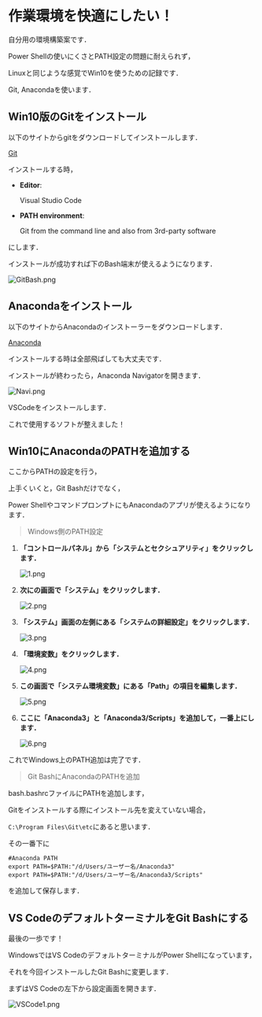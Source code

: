 # 作業環境を快適にしたい！
自分用の環境構築案です．

Power Shellの使いにくさとPATH設定の問題に耐えられず，

Linuxと同じような感覚でWin10を使うための記録です．

Git, Anacondaを使います．



## Win10版のGitをインストール

以下のサイトからgitをダウンロードしてインストールします．

[Git](https://git-scm.com/)

インストールする時，

- **Editor**: 

  Visual Studio Code

- **PATH environment**: 

  Git from the command line and also from 3rd-party software

にします．

インストールが成功すれば下のBash端末が使えるようになります．

![GitBash.png](https://github.com/Yusameki/win10-gitbash/blob/master/Pic/GitBash.png?raw=true)



## Anacondaをインストール

以下のサイトからAnacondaのインストーラーをダウンロードします．

[Anaconda](https://www.anaconda.com/products/individual)

インストールする時は全部飛ばしても大丈夫です．



インストールが終わったら，Anaconda Navigatorを開きます．

![Navi.png](https://github.com/Yusameki/win10-gitbash/blob/master/Pic/Navi.png?raw=true)

VSCodeをインストールします．

これで使用するソフトが整えました！



## Win10にAnacondaのPATHを追加する

ここからPATHの設定を行う，

上手くいくと，Git Bashだけでなく，

Power ShellやコマンドプロンプトにもAnacondaのアプリが使えるようになります．



> Windows側のPATH設定

1. **「コントロールパネル」から「システムとセクシュアリティ」をクリックします．**

   ![1.png](https://github.com/Yusameki/win10-gitbash/blob/master/Pic/1.png?raw=true)

2. **次にの画面で「システム」をクリックします．**

   ![2.png](https://github.com/Yusameki/win10-gitbash/blob/master/Pic/2.png?raw=true)

3. **「システム」画面の左側にある「システムの詳細設定」をクリックします．**

   ![3.png](https://github.com/Yusameki/win10-gitbash/blob/master/Pic/3.png?raw=true)

4. **「環境変数」をクリックします．**

   ![4.png](https://github.com/Yusameki/win10-gitbash/blob/master/Pic/4.png?raw=true)

5. **この画面で「システム環境変数」にある「Path」の項目を編集します．**

   ![5.png](https://github.com/Yusameki/win10-gitbash/blob/master/Pic/5.png?raw=true)

6. **ここに「Anaconda3」と「Anaconda3/Scripts」を追加して，一番上にします．**

   ![6.png](https://github.com/Yusameki/win10-gitbash/blob/master/Pic/6.png?raw=true)

これでWindows上のPATH追加は完了です．



> Git BashにAnacondaのPATHを追加

bash.bashrcファイルにPATHを追加します，

Gitをインストールする際にインストール先を変えていない場合，

`C:\Program Files\Git\etc`にあると思います．

その一番下に

```shell
#Anaconda PATH
export PATH=$PATH:"/d/Users/ユーザー名/Anaconda3"
export PATH=$PATH:"/d/Users/ユーザー名/Anaconda3/Scripts"
```

を追加して保存します．



## VS CodeのデフォルトターミナルをGit Bashにする

最後の一歩です！

WindowsではVS CodeのデフォルトターミナルがPower Shellになっています，

それを今回インストールしたGit Bashに変更します．



まずはVS Codeの左下から設定画面を開きます．

![VSCode1.png](https://github.com/Yusameki/win10-gitbash/blob/master/Pic/VSCode1.png?raw=true)













